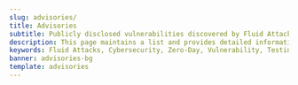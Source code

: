 ```yaml
---
slug: advisories/
title: Advisories
subtitle: Publicly disclosed vulnerabilities discovered by Fluid Attacks Research Team.
description: This page maintains a list and provides detailed information about all zero-day vulnerabilities detected by the dedicated and ingenious Fluid Attacks red team.
keywords: Fluid Attacks, Cybersecurity, Zero-Day, Vulnerability, Testing, Continuous Hacking, Ethical Hacking, Pentesting
banner: advisories-bg
template: advisories
---
```

